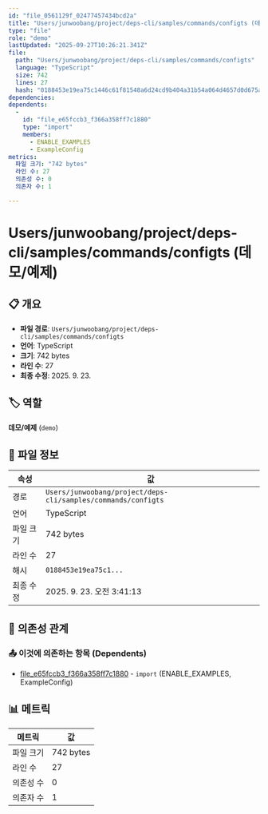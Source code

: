 ```yaml
---
id: "file_0561129f_02477457434bcd2a"
title: "Users/junwoobang/project/deps-cli/samples/commands/configts (데모/예제)"
type: "file"
role: "demo"
lastUpdated: "2025-09-27T10:26:21.341Z"
file:
  path: "Users/junwoobang/project/deps-cli/samples/commands/configts"
  language: "TypeScript"
  size: 742
  lines: 27
  hash: "0188453e19ea75c1446c61f81548a6d24cd9b404a31b54a064d4657d0d675ad3"
dependencies:
dependents:
  -
    id: "file_e65fccb3_f366a358ff7c1880"
    type: "import"
    members:
      - ENABLE_EXAMPLES
      - ExampleConfig
metrics:
  파일 크기: "742 bytes"
  라인 수: 27
  의존성 수: 0
  의존자 수: 1

---
```


# Users/junwoobang/project/deps-cli/samples/commands/configts (데모/예제)

## 📋 개요

- **파일 경로**: `Users/junwoobang/project/deps-cli/samples/commands/configts`
- **언어**: TypeScript
- **크기**: 742 bytes
- **라인 수**: 27
- **최종 수정**: 2025. 9. 23.

## 🏷️ 역할

**데모/예제** (`demo`)

## 📄 파일 정보

| 속성 | 값 |
|------|----|
| 경로 | `Users/junwoobang/project/deps-cli/samples/commands/configts` |
| 언어 | TypeScript |
| 파일 크기 | 742 bytes |
| 라인 수 | 27 |
| 해시 | `0188453e19ea75c1...` |
| 최종 수정 | 2025. 9. 23. 오전 3:41:13 |

## 🔗 의존성 관계

### 📤 이것에 의존하는 항목 (Dependents)

- [file_e65fccb3_f366a358ff7c1880](file_e65fccb3_f366a358ff7c1880.md) - `import` (ENABLE_EXAMPLES, ExampleConfig)

## 📊 메트릭

| 메트릭 | 값 |
|--------|----|
| 파일 크기 | 742 bytes |
| 라인 수 | 27 |
| 의존성 수 | 0 |
| 의존자 수 | 1 |


